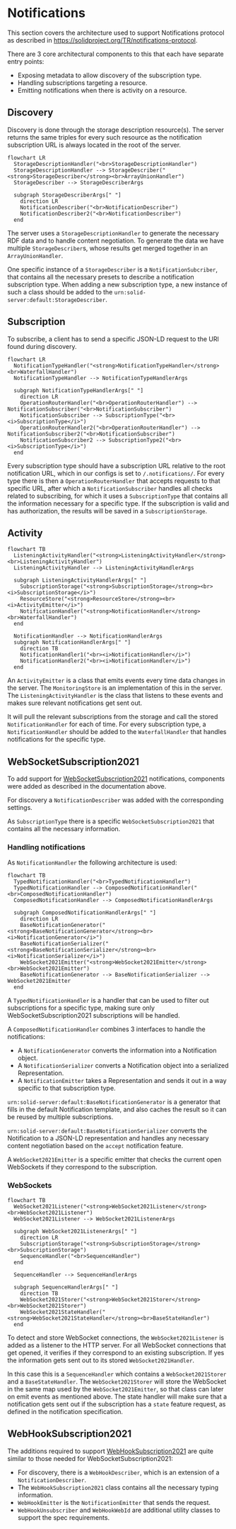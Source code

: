 # Notifications

This section covers the architecture used to support Notifications protocol
as described in <https://solidproject.org/TR/notifications-protocol>.

There are 3 core architectural components to this that each have separate entry points:

* Exposing metadata to allow discovery of the subscription type.
* Handling subscriptions targeting a resource.
* Emitting notifications when there is activity on a resource.

## Discovery

Discovery is done through the storage description resource(s).
The server returns the same triples for every such resource
as the notification subscription URL is always located in the root of the server.

```mermaid
flowchart LR
  StorageDescriptionHandler("<br>StorageDescriptionHandler")
  StorageDescriptionHandler --> StorageDescriber("<strong>StorageDescriber</strong><br>ArrayUnionHandler")
  StorageDescriber --> StorageDescriberArgs

  subgraph StorageDescriberArgs[" "]
    direction LR
    NotificationDescriber("<br>NotificationDescriber")
    NotificationDescriber2("<br>NotificationDescriber")
  end
```

The server uses a `StorageDescriptionHandler` to generate the necessary RDF data
and to handle content negotiation.
To generate the data we have multiple `StorageDescriber`s,
whose results get merged together in an `ArrayUnionHandler`.

One specific instance of a `StorageDescriber` is a `NotificationSubcriber`,
that contains all the necessary presets to describe a notification subscription type.
When adding a new subscription type,
a new instance of such a class should be added to the `urn:solid-server:default:StorageDescriber`.

## Subscription

To subscribe, a client has to send a specific JSON-LD request to the URl found during discovery.

```mermaid
flowchart LR
  NotificationTypeHandler("<strong>NotificationTypeHandler</strong><br>WaterfallHandler")
  NotificationTypeHandler --> NotificationTypeHandlerArgs

  subgraph NotificationTypeHandlerArgs[" "]
    direction LR
    OperationRouterHandler("<br>OperationRouterHandler") --> NotificationSubscriber("<br>NotificationSubscriber")
    NotificationSubscriber --> SubscriptionType("<br><i>SubscriptionType</i>")
    OperationRouterHandler2("<br>OperationRouterHandler") --> NotificationSubscriber2("<br>NotificationSubscriber")
    NotificationSubscriber2 --> SubscriptionType2("<br><i>SubscriptionType</i>")
  end
```

Every subscription type should have a subscription URL relative to the root notification URL,
which in our configs is set to `/.notifications/`.
For every type there is then a `OperationRouterHandler` that accepts requests to that specific URL,
after which a `NotificationSubscriber` handles all checks related to subscribing,
for which it uses a `SubscriptionType` that contains all the information necessary for a specific type.
If the subscription is valid and has authorization, the results will be saved in a `SubscriptionStorage`.

## Activity

```mermaid
flowchart TB
  ListeningActivityHandler("<strong>ListeningActivityHandler</strong><br>ListeningActivityHandler")
  ListeningActivityHandler --> ListeningActivityHandlerArgs

  subgraph ListeningActivityHandlerArgs[" "]
    SubscriptionStorage("<strong>SubscriptionStorage</strong><br><i>SubscriptionStorage</i>")
    ResourceStore("<strong>ResourceStore</strong><br><i>ActivityEmitter</i>")
    NotificationHandler("<strong>NotificationHandler</strong><br>WaterfallHandler")
  end
  
  NotificationHandler --> NotificationHandlerArgs
  subgraph NotificationHandlerArgs[" "]
    direction TB
    NotificationHandler1("<br><i>NotificationHandler</i>")
    NotificationHandler2("<br><i>NotificationHandler</i>")
  end
```

An `ActivityEmitter` is a class that emits events every time data changes in the server.
The `MonitoringStore` is an implementation of this in the server.
The `ListeningActivityHandler` is the class that listens to these events
and makes sure relevant notifications get sent out.

It will pull the relevant subscriptions from the storage and call the stored `NotificationHandler` for each of time.
For every subscription type, a `NotificationHandler` should be added to the `WaterfallHandler`
that handles notifications for the specific type.

## WebSocketSubscription2021

To add support for [WebSocketSubscription2021](https://solidproject.org/TR/2022/websocket-subscription-2021-20220509)
notifications,
components were added as described in the documentation above.

For discovery a `NotificationDescriber` was added with the corresponding settings.

As `SubscriptionType` there is a specific `WebSocketSubscription2021` that contains all the necessary information.

### Handling notifications

As `NotificationHandler` the following architecture is used:

```mermaid
flowchart TB
  TypedNotificationHandler("<br>TypedNotificationHandler")
  TypedNotificationHandler --> ComposedNotificationHandler("<br>ComposedNotificationHandler")
  ComposedNotificationHandler --> ComposedNotificationHandlerArgs

  subgraph ComposedNotificationHandlerArgs[" "]
    direction LR
    BaseNotificationGenerator("<strong>BaseNotificationGenerator</strong><br><i>NotificationGenerator</i>")
    BaseNotificationSerializer("<strong>BaseNotificationSerializer</strong><br><i>NotificationSerializer</i>")
    WebSocket2021Emitter("<strong>WebSocket2021Emitter</strong><br>WebSocket2021Emitter")
    BaseNotificationGenerator --> BaseNotificationSerializer --> WebSocket2021Emitter
  end
```

A `TypedNotificationHandler` is a handler that can be used to filter out subscriptions for a specific type,
making sure only WebSocketSubscription2021 subscriptions will be handled.

A `ComposedNotificationHandler` combines 3 interfaces to handle the notifications:

* A `NotificationGenerator` converts the information into a Notification object.
* A `NotificationSerializer` converts a Notification object into a serialized Representation.
* A `NotificationEmitter` takes a Representation and sends it out in a way specific to that subscription type.

`urn:solid-server:default:BaseNotificationGenerator` is a generator that fills in the default Notification template,
and also caches the result so it can be reused by multiple subscriptions.

`urn:solid-server:default:BaseNotificationSerializer` converts the Notification to a JSON-LD representation
and handles any necessary content negotiation based on the `accept` notification feature.

A `WebSocket2021Emitter` is a specific emitter that checks the current open WebSockets
if they correspond to the subscription.

### WebSockets

```mermaid
flowchart TB
  WebSocket2021Listener("<strong>WebSocket2021Listener</strong><br>WebSocket2021Listener")
  WebSocket2021Listener --> WebSocket2021ListenerArgs

  subgraph WebSocket2021ListenerArgs[" "]
    direction LR
    SubscriptionStorage("<strong>SubscriptionStorage</strong><br>SubscriptionStorage")
    SequenceHandler("<br>SequenceHandler")
  end
  
  SequenceHandler --> SequenceHandlerArgs
  
  subgraph SequenceHandlerArgs[" "]
    direction TB
    WebSocket2021Storer("<strong>WebSocket2021Storer</strong><br>WebSocket2021Storer")
    WebSocket2021StateHandler("<strong>WebSocket2021StateHandler</strong><br>BaseStateHandler")
  end
```

To detect and store WebSocket connections, the `WebSocket2021Listener` is added as a listener to the HTTP server.
For all WebSocket connections that get opened, it verifies if they correspond to an existing subscription.
If yes the information gets sent out to its stored `WebSocket2021Handler`.

In this case this is a `SequenceHandler` which contains a `WebSocket2021Storer` and a `BaseStateHandler`.
The `WebSocket2021Storer` will store the WebSocket in the same map used by the `WebSocket2021Emitter`,
so that class can later on emit events as mentioned above.
The state handler will make sure that a notification gets sent out if the subscription has a `state` feature request,
as defined in the notification specification.

## WebHookSubscription2021

The additions required to support
[WebHookSubscription2021](https://github.com/solid/notifications/blob/main/webhook-subscription-2021.md)
are quite similar to those needed for WebSocketSubscription2021:

* For discovery, there is a `WebHookDescriber`, which is an extension of a `NotificationDescriber`.
* The `WebHookSubscription2021` class contains all the necessary typing information.
* `WebHookEmitter` is the `NotificationEmitter` that sends the request.
* `WebHookUnsubscriber` and `WebHookWebId` are additional utility classes to support the spec requirements.
